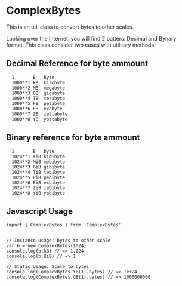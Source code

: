 # ComplexBytes
This is an util class to convert bytes to other scales.

Looking over the internet, you will find 2 patters: Decimal and Bynary format. This class consider two cases with utilitary methods.  



  
 
## Decimal Reference for byte ammount
``` 
  1       B   byte
  1000**1 kB  kilobyte
  1000**2 MB  megabyte
  1000**3 GB  gigabyte
  1000**4 TB  terabyte
  1000**5 PB  petabyte
  1000**6 EB  exabyte
  1000**7 ZB  zettabyte
  1000**8 YB  yottabyte
```  

##  Binary reference for byte ammount
```
  1       B   byte	    
  1024**1 KiB kibibyte	
  1024**2 MiB mebibyte	
  1024**3 GiB gibibyte	
  1024**4 TiB tebibyte	
  1024**5 PiB pebibyte	
  1024**6 EiB exbibyte	
  1024**7 ZiB zebibyte	
  1024**8 YiB yobibyte
 ```
 
 ## Javascript Usage
 
 ```
 import { ComplexBytes } from 'ComplexBytes'
 
 
 // Instance Usage: bytes to other scale
 var b = new ComplexBytes(1024)
 console.log(b.kB) // => 1.024
 console.log(b.KiB) // => 1
 
 // Static Usage: Scale to bytes
 console.log(ComplexBytes.YB(1).bytes) // => 1e+24
 console.log(ComplexBytes.GB(1).bytes) // => 1000000000

 ```
